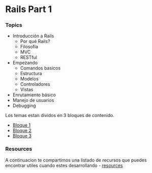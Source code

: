 
# Rails Part 1	

### Topics

- Introducción a Rails
  - Por qué Rails?
  - Filosofía
  - MVC
  - RESTful
- Empezando
  - Comandos basicos
  - Estructura
  - Modelos
  - Controladores
  - Vistas
- Enrutamiento básico
- Manejo de usuarios
- Debugging


Los temas estan dividos en 3 bloques de contenido.

- [Bloque 1](01/readme.md)
- [Bloque 2](02/readme.md)
- [Bloque 3](03/readme.md)

### Resources 

A continuacion te compartimos una listado de recursos que puedes encontrar utiles cuando estes desarrollando - [resources](resources.md)



